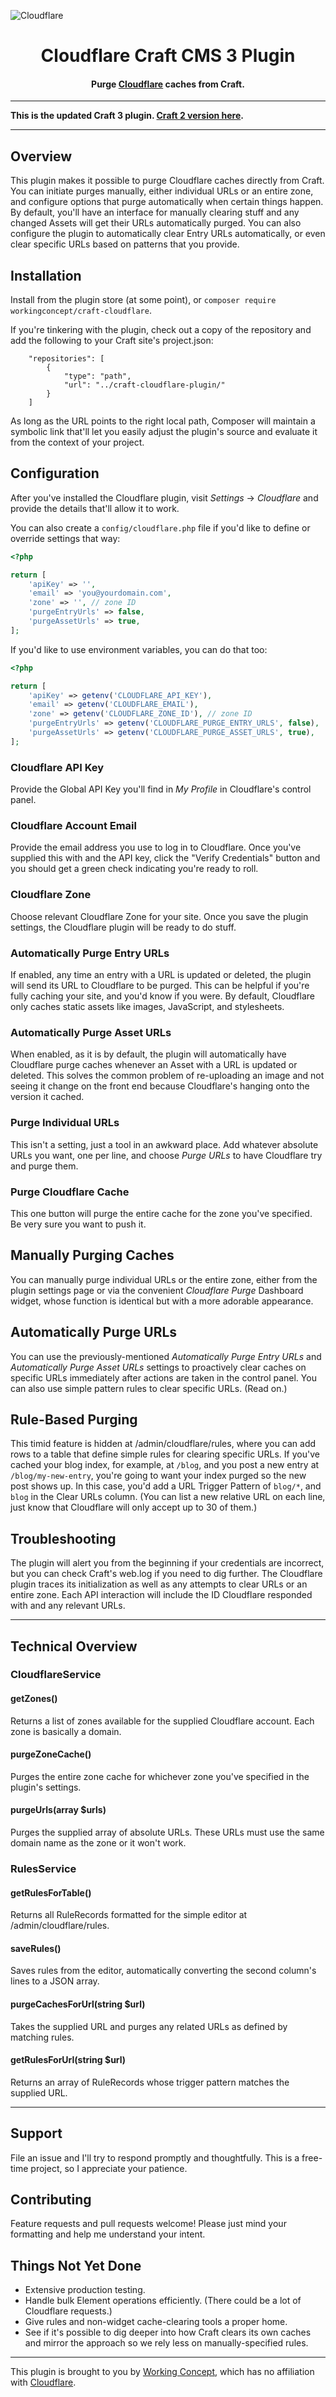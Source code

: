 ![Cloudflare](resources/hero.svg)

<h1 align="center">Cloudflare Craft CMS 3 Plugin</h1>
<h4 align="center">Purge <a href="https://www.cloudflare.com/">Cloudflare</a> caches from Craft.</h4>

---

**This is the updated Craft 3 plugin. [Craft 2 version here](https://github.com/workingconcept/cloudflare-craft-plugin/tree/craft-2).**

---

## Overview

This plugin makes it possible to purge Cloudflare caches directly from Craft. You can initiate purges manually, either individual URLs or an entire zone, and configure options that purge automatically when certain things happen. By default, you'll have an interface for manually clearing stuff and any changed Assets will get their URLs automatically purged. You can also configure the plugin to automatically clear Entry URLs automatically, or even clear specific URLs based on patterns that you provide.

## Installation

Install from the plugin store (at some point), or `composer require workingconcept/craft-cloudflare`.

If you're tinkering with the plugin, check out a copy of the repository and add the following to your Craft site's project.json:

```
    "repositories": [
        {
            "type": "path",
            "url": "../craft-cloudflare-plugin/"
        }
    ]
```

As long as the URL points to the right local path, Composer will maintain a symbolic link that'll let you easily adjust the plugin's source and evaluate it from the context of your project. 

## Configuration

After you've installed the Cloudflare plugin, visit _Settings_ → _Cloudflare_ and provide the details that'll allow it to work.

You can also create a `config/cloudflare.php` file if you'd like to define or override settings that way:

```php
<?php

return [
    'apiKey' => '',
    'email' => 'you@yourdomain.com',
    'zone' => '', // zone ID
    'purgeEntryUrls' => false,
    'purgeAssetUrls' => true,
];
```

If you'd like to use environment variables, you can do that too:

```php
<?php

return [
    'apiKey' => getenv('CLOUDFLARE_API_KEY'),
    'email' => getenv('CLOUDFLARE_EMAIL'),
    'zone' => getenv('CLOUDFLARE_ZONE_ID'), // zone ID
    'purgeEntryUrls' => getenv('CLOUDFLARE_PURGE_ENTRY_URLS', false),
    'purgeAssetUrls' => getenv('CLOUDFLARE_PURGE_ASSET_URLS', true),
];
```

### Cloudflare API Key

Provide the Global API Key you'll find in _My Profile_ in Cloudflare's control panel.

### Cloudflare Account Email

Provide the email address you use to log in to Cloudflare. Once you've supplied this with and the API key, click the "Verify Credentials" button and you should get a green check indicating you're ready to roll.

### Cloudflare Zone

Choose relevant Cloudflare Zone for your site. Once you save the plugin settings, the Cloudflare plugin will be ready to do stuff.

### Automatically Purge Entry URLs

If enabled, any time an entry with a URL is updated or deleted, the plugin will send its URL to Cloudflare to be purged. This can be helpful if you're fully caching your site, and you'd know if you were. By default, Cloudflare only caches static assets like images, JavaScript, and stylesheets.

### Automatically Purge Asset URLs

When enabled, as it is by default, the plugin will automatically have Cloudflare purge caches whenever an Asset with a URL is updated or deleted. This solves the common problem of re-uploading an image and not seeing it change on the front end because Cloudflare's hanging onto the version it cached.

### Purge Individual URLs

This isn't a setting, just a tool in an awkward place. Add whatever absolute URLs you want, one per line, and choose _Purge URLs_ to have Cloudflare try and purge them.

### Purge Cloudflare Cache

This one button will purge the entire cache for the zone you've specified. Be very sure you want to push it.

## Manually Purging Caches

You can manually purge individual URLs or the entire zone, either from the plugin settings page or via the convenient _Cloudflare Purge_ Dashboard widget, whose function is identical but with a more adorable appearance.

## Automatically Purge URLs

You can use the previously-mentioned _Automatically Purge Entry URLs_ and _Automatically Purge Asset URLs_ settings to proactively clear caches on specific URLs immediately after actions are taken in the control panel. You can also use simple pattern rules to clear specific URLs. (Read on.)

## Rule-Based Purging

This timid feature is hidden at /admin/cloudflare/rules, where you can add rows to a table that define simple rules for clearing specific URLs. If you've cached your blog index, for example, at `/blog`, and you post a new entry at `/blog/my-new-entry`, you're going to want your index purged so the new post shows up. In this case, you'd add a URL Trigger Pattern of `blog/*`, and `blog` in the Clear URLs column. (You can list a new relative URL on each line, just know that Cloudflare will only accept up to 30 of them.)

## Troubleshooting

The plugin will alert you from the beginning if your credentials are incorrect, but you can check Craft's web.log if you need to dig further. The Cloudflare plugin traces its initialization as well as any attempts to clear URLs or an entire zone. Each API interaction will include the ID Cloudflare responded with and any relevant URLs.

---

## Technical Overview

### CloudflareService

#### getZones()

Returns a list of zones available for the supplied Cloudflare account. Each zone is basically a domain.

#### purgeZoneCache()

Purges the entire zone cache for whichever zone you've specified in the plugin's settings.

#### purgeUrls(array $urls)

Purges the supplied array of absolute URLs. These URLs must use the same domain name as the zone or it won't work.

### RulesService

#### getRulesForTable()

Returns all RuleRecords formatted for the simple editor at /admin/cloudflare/rules.

#### saveRules()

Saves rules from the editor, automatically converting the second column's lines to a JSON array.

#### purgeCachesForUrl(string $url)

Takes the supplied URL and purges any related URLs as defined by matching rules.

#### getRulesForUrl(string $url)

Returns an array of RuleRecords whose trigger pattern matches the supplied URL.

---

## Support

File an issue and I'll try to respond promptly and thoughtfully. This is a free-time project, so I appreciate your patience.

## Contributing

Feature requests and pull requests welcome! Please just mind your formatting and help me understand your intent.

## Things Not Yet Done

- Extensive production testing.
- Handle bulk Element operations efficiently. (There could be a lot of Cloudflare requests.)
- Give rules and non-widget cache-clearing tools a proper home.
- See if it's possible to dig deeper into how Craft clears its own caches and mirror the approach so we rely less on manually-specified rules.

---

This plugin is brought to you by [Working Concept](https://workingconcept.com), which has no affiliation with [Cloudflare](https://www.cloudflare.com/).
